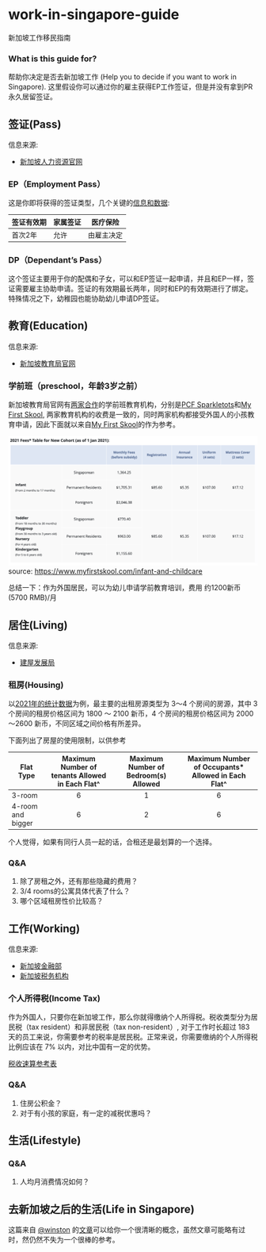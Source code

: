 # work-in-singapore-guide

新加坡工作移民指南

### What is this guide for?

帮助你决定是否去新加坡工作 (Help you to decide if you want to work in Singapore). 这里假设你可以通过你的雇主获得EP工作签证，但是并没有拿到PR永久居留签证。

## 签证(Pass)

信息来源:
* [新加坡人力资源官网](https://www.mom.gov.sg)

### EP（Employment Pass）

这是你即将获得的签证类型，几个关键的[信息和数据](https://www.mom.gov.sg/passes-and-permits/employment-pass/key-facts):

| 签证有效期 | 家属签证  | 医疗保险 |
|------------|---|---|
|  首次2年 | 允许 | 由雇主决定 |

### DP（Dependant’s Pass）

这个签证主要用于你的配偶和子女，可以和EP签证一起申请，并且和EP一样，签证需要雇主协助申请。签证的有效期最长两年，同时和EP的有效期进行了绑定。特殊情况之下，幼稚园也能协助幼儿申请DP签证。

## 教育(Education)

信息来源:
* [新加坡教育局官网](https://www.moe.gov.sg)

### 学前班（preschool，年龄3岁之前）

新加坡教育局官网有[两家合作](https://www.moe.gov.sg/preschool/overview)的学前班教育机构，分别是[PCF Sparkletots](https://www.pcf.org.sg/sparkletots/)和[My First Skool](https://www.myfirstskool.com/early-years-centre), 两家教育机构的收费是一致的，同时两家机构都接受外国人的小孩教育申请，因此下面就以来自[My First Skool](https://www.myfirstskool.com/early-years-centre)的作为参考。

![My First Skool](assets/preschool-registration-fee.png)
source: https://www.myfirstskool.com/infant-and-childcare

总结一下：作为外国居民，可以为幼儿申请学前教育培训，费用 约1200新币 (5700 RMB)/月

## 居住(Living)

信息来源:
* [建屋发展局](https://www.hdb.gov.sg)

### 租房(Housing)

以[2021年的统计数据](https://www.hdb.gov.sg/cs/infoweb/residential/renting-a-flat/renting-from-the-open-market/rental-statistics)为例，最主要的出租房源类型为 3～4 个房间的房源，其中 3 个房间的租房价格区间为 1800 ～ 2100 新币，4 个房间的租房价格区间为 2000～2600 新币，不同区域之间价格有所差异。

下面列出了房屋的使用限制，以供参考

| Flat Type         | Maximum Number of tenants Allowed in Each Flat^  | Maximum Number of Bedroom(s) Allowed | Maximum Number of Occupants* Allowed in Each Flat^ |
|-------------------|:------------------------------------------------:|:------------------------------------:|:--------------------------------------------------:|
| 3-room            |                         6                        |                   1                  |                          6                         |
| 4-room and bigger |                         6                        |                   2                  |                          6                         |

个人觉得，如果有同行人员一起的话，合租还是最划算的一个选择。

### Q&A

1. 除了房租之外，还有那些隐藏的费用？
2. 3/4 rooms的公寓具体代表了什么？
3. 哪个区域租房性价比较高？

## 工作(Working)

信息来源:
* [新加坡金融部](https://www.mof.gov.sg/)
* [新加坡税务机构](https://www.iras.gov.sg/taxes/individual-income-tax/basics-of-individual-income-tax/tax-residency-and-tax-rates/individual-income-tax-rates)

### 个人所得税(Income Tax)

作为外国人，只要你在新加坡工作，那么你就得缴纳个人所得税。税收类型分为居民税（tax resident）和非居民税（tax non-resident）, 对于工作时长超过 183 天的员工来说，你需要参考的税率是居民税。正常来说，你需要缴纳的个人所得税比例应该在 7% 以内，对比中国有一定的优势。

[税收速算参考表](https://www.iras.gov.sg/taxes/individual-income-tax/basics-of-individual-income-tax/tax-residency-and-tax-rates/individual-income-tax-rates)

### Q&A

1. 住房公积金？
2. 对于有小孩的家庭，有一定的减税优惠吗？

## 生活(Lifestyle)

### Q&A

1. 人均月消费情况如何？

## 去新加坡之后的生活(Life in Singapore)

这篇来自 [@winston](https://github.com/winston) 的[文章](https://github.com/rubysg/singapore)可以给你一个很清晰的概念，虽然文章可能略有过时，然仍然不失为一个很棒的参考。
